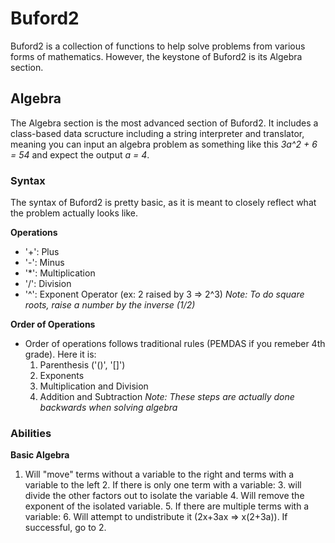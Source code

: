 # Buford2

Buford2 is a collection of functions to help solve problems from various forms of mathematics. However, the keystone of Buford2 is its Algebra section.

## Algebra

The Algebra section is the most advanced section of Buford2. It includes a class-based data scructure including a string interpreter and translator, meaning you can input an algebra problem as something like this *3a^2 + 6 = 54* and expect the output *a = 4*.

### Syntax

The syntax of Buford2 is pretty basic, as it is meant to closely reflect what the problem actually looks like.

**Operations**
- '+': Plus
- '-': Minus
- '*': Multiplication
- '/': Division
- '^': Exponent Operator (ex: 2 raised by 3 => 2^3)
*Note: To do square roots, raise a number by the inverse (1/2)*

**Order of Operations**
- Order of operations follows traditional rules (PEMDAS if you remeber 4th grade). Here it is:
    1. Parenthesis ('()', '[]')
    2. Exponents
    3. Multiplication and Division
    4. Addition and Subtraction
*Note: These steps are actually done backwards when solving algebra*

### Abilities

**Basic Algebra**
1. Will "move" terms without a variable to the right and terms with a variable to the left
    2. If there is only one term with a variable:
        3. will divide the other factors out to isolate the variable
        4. Will remove the exponent of the isolated variable.
    5. If there are multiple terms with a variable:
        6. Will attempt to undistribute it (2x+3ax => x(2+3a)). If successful, go to 2.